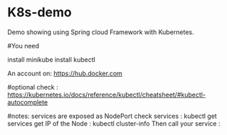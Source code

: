 # K8s-demo
Demo showing using Spring cloud Framework with Kubernetes. 


#You need 

install minikube
install kubectl 

An account on: https://hub.docker.com


#optional 
check : https://kubernetes.io/docs/reference/kubectl/cheatsheet/#kubectl-autocomplete


#notes:
services are exposed as NodePort
check services : kubectl get services
get IP of the Node : kubectl cluster-info
Then call your service <NODE IP>:<NODE PORT>